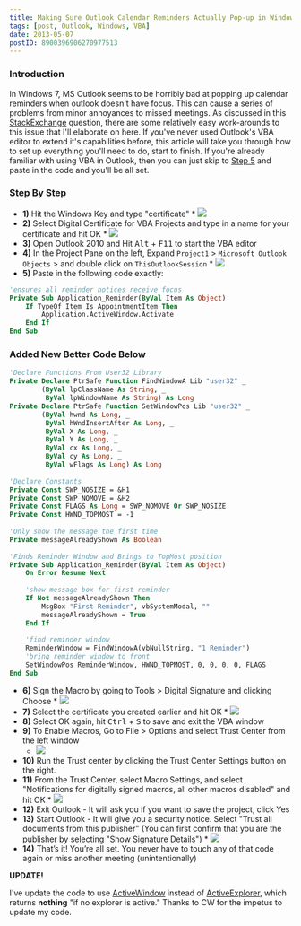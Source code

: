 ```yaml
---
title: Making Sure Outlook Calendar Reminders Actually Pop-up in Windows 7
tags: [post, Outlook, Windows, VBA]
date: 2013-05-07
postID: 8900396906270977513
---
```


### Introduction

In Windows 7, MS Outlook seems to be horribly bad at popping up calendar reminders when outlook doesn't have focus.  This can cause a series of problems from minor annoyances to missed meetings.  As discussed in this [StackExchange](http://superuser.com/q/251963/180163) question, there are some relatively easy work-arounds to this issue that I'll elaborate on here.  If you've never used Outlook's VBA editor to extend it's capabilities before, this article will take you through how to set up everything you'll need to do, start to finish.  If you're already familiar with using VBA in Outlook, then you can just skip to [Step 5](#added-new-better-code-below) and paste in the code and you'll be all set.

### Step By Step

- **1)**   Hit the Windows Key and type "certificate"
      *   ![](https://i.imgur.com/jEKNPo6.png)
- **2)**  Select Digital Certificate for VBA Projects and type in a name for your certificate and hit OK
      *   ![](https://i.imgur.com/BblTAWZ.png)
- **3)** Open Outlook 2010 and Hit <kbd>Alt</kbd> + <kbd>F11</kbd> to start the VBA editor
- **4)**  In the Project Pane on the left, Expand `Project1` > `Microsoft Outlook Objects` > and double click on `ThisOutlookSession`
      *   ![](https://i.imgur.com/mlxcL8B.png)
- **5)** Paste in the following code exactly:

```vb
'ensures all reminder notices receive focus
Private Sub Application_Reminder(ByVal Item As Object)
    If TypeOf Item Is AppointmentItem Then
        Application.ActiveWindow.Activate
    End If
End Sub
```

### Added New Better Code Below
    
```vb
'Declare Functions From User32 Library  
Private Declare PtrSafe Function FindWindowA Lib "user32" _  
        (ByVal lpClassName As String, _  
         ByVal lpWindowName As String) As Long  
Private Declare PtrSafe Function SetWindowPos Lib "user32" _  
        (ByVal hwnd As Long, _  
         ByVal hWndInsertAfter As Long, _  
         ByVal X As Long, _  
         ByVal Y As Long, _  
         ByVal cx As Long, _  
         ByVal cy As Long, _  
         ByVal wFlags As Long) As Long  
  
'Declare Constants  
Private Const SWP_NOSIZE = &H1  
Private Const SWP_NOMOVE = &H2  
Private Const FLAGS As Long = SWP_NOMOVE Or SWP_NOSIZE  
Private Const HWND_TOPMOST = -1  
  
'Only show the message the first time  
Private messageAlreadyShown As Boolean  
  
'Finds Reminder Window and Brings to TopMost position  
Private Sub Application_Reminder(ByVal Item As Object)  
    On Error Resume Next  
      
    'show message box for first reminder  
    If Not messageAlreadyShown Then  
        MsgBox "First Reminder", vbSystemModal, ""  
        messageAlreadyShown = True  
    End If  
  
    'find reminder window  
    ReminderWindow = FindWindowA(vbNullString, "1 Reminder")  
    'bring reminder window to front  
    SetWindowPos ReminderWindow, HWND_TOPMOST, 0, 0, 0, 0, FLAGS  
End Sub 
```

- **6)**  Sign the Macro by going to Tools > Digital Signature and clicking Choose
      *   ![](https://i.imgur.com/RcGS2hs.png)
- **7)**  Select the certificate you created earlier and hit OK
      *   ![](https://i.imgur.com/CDJzfrG.png)
- **8)** Select OK again, hit <kbd>Ctrl</kbd> + <kbd>S</kbd> to save and exit the VBA window
-  **9)** To Enable Macros, Go to File > Options and select Trust Center from the left window
      *   ![](https://i.imgur.com/9SP6oqC.png)
- **10)** Run the Trust center by clicking the Trust Center Settings button on the right.
- **11)** From the Trust Center, select  Macro Settings, and select "Notifications for digitally signed macros, all other macros disabled" and hit OK
      *   ![](https://i.imgur.com/r9pQ1Pi.png)
- **12)** Exit Outlook -  It will ask you if you want to save the project, click Yes
- **13)** Start Outlook - It will give you a security notice.  Select "Trust all documents from this publisher" (You can first confirm that you are the publisher by selecting "Show Signature Details")
      *   ![](https://i.imgur.com/nD4t5CE.png)
- **14)** That’s it!  You’re all set.  You never have to touch any of that code again or miss another meeting (unintentionally)

**UPDATE!**

I've update the code to use [ActiveWindow](http://msdn.microsoft.com/en-us/library/office/aa219402(v=office.11).aspx) instead of [ActiveExplorer](http://msdn.microsoft.com/en-us/library/office/aa219397(v=office.11).aspx), which returns **nothing** "if no explorer is active."  Thanks to CW for the impetus to update my code.

